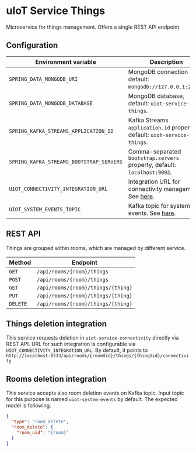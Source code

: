 # uIoT Service Things

Microservice for things management. Offers a single REST API endpoint.

## Configuration

| Environment variable                     | Description                                                                            |
| ---------------------------------------- | -------------------------------------------------------------------------------------- |
| `SPRING_DATA_MONGODB_URI`                | MongoDB connection URI, default: `mongodb://127.0.0.1:27017`.                          |
| `SPRING_DATA_MONGODB_DATABASE`           | MongoDB database, default: `uiot-service-things`.                                      |
| `SPRING_KAFKA_STREAMS_APPLICATION_ID`    | Kafka Streams `application.id` property, default: `uiot-service-things`.               |
| `SPRING_KAFKA_STREAMS_BOOTSTRAP_SERVERS` | Comma-separated `bootstrap.servers` property, default: `localhost:9092`.               |
| `UIOT_CONNECTIVITY_INTEGRATION_URL`      | Integration URL for connectivity management. See [here](#things-deletion-integration). |
| `UIOT_SYSTEM_EVENTS_TOPIC`               | Kafka topic for system events. See [here](#rooms-deletion-integration).                |

## REST API

Things are grouped within rooms, which are managed by different service.

| Method   | Endpoint                           |
| -------- | ---------------------------------- |
| `GET`    | `/api/rooms/{room}/things`         |
| `POST`   | `/api/rooms/{room}/things`         |
| `GET`    | `/api/rooms/{room}/things/{thing}` |
| `PUT`    | `/api/rooms/{room}/things/{thing}` |
| `DELETE` | `/api/rooms/{room}/things/{thing}` |

## Things deletion integration

This service requests deletion in `uiot-service-connectivity` directly via REST API. URL for such
integration is configurable via `UIOT_CONNECTIVITY_INTEGRATION_URL`. By default, it points
to `http://localhost:8333/api/rooms/{roomUid}/things/{thingUid}/connectivity`

## Rooms deletion integration

This service accepts also room deletion events on Kafka topic. Input topic for this purpose is
named `uiot-system-events` by default. The expected model is following.

```json
{
  "type": "room_delete",
  "room_delete": {
    "room_uid": "{room}"
  }
}
```
